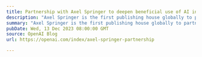 ```yaml
---
title: Partnership with Axel Springer to deepen beneficial use of AI in journalism
description: "Axel Springer is the first publishing house globally to partner with us on a deeper integration of journalism in AI technologies."
summary: "Axel Springer is the first publishing house globally to partner with us on a deeper integration of journalism in AI technologies."
pubDate: Wed, 13 Dec 2023 08:00:00 GMT
source: OpenAI Blog
url: https://openai.com/index/axel-springer-partnership

---
```


